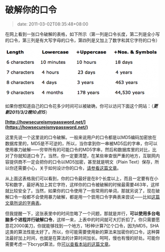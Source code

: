 # 破解你的口令
>date: 2011-03-02T08:35:48+08:00


在网上看到一张口令破解的表格，如下所示（第一列是口令长度，第二列是全小写的口令，第三列是有大写字母的口令，第四列是又加上了数字和其它字符的口令）


![](/assets/images/coolshell.cn/wp-content/uploads/2011/02/passwords.png "破解你的口令所需要的时间")


如果你想知道自己的口令花多少时间可以被破确，你可以访问下面这个网站：（***更新2011/3/2晚10点15***）


**[http://howsecureismypassword.net/](https://howsecureismypassword.net/)**


这里先说一个这里说的口令破解。一般来说用户的口令都是以MD5编码加密放在数据库里的，MD5是不可逆的，所以，当你拿到你一串被MD5后的字串，你可以使用暴力破解——穷举所有的可能口令的MD5字串，然后和数据库里的对比，比对了你就知道口令了。当然，你一定要清楚，在某些审查很严重的地方，互联网内容提供商不一定会把你的口令以MD5加密，甚至就是明文（Plain Text）保存，所以你还需要小心，关于如何设计你的口令，[请参看这篇文章](https://coolshell.cn/articles/2428.html "如何设计你的口令")。


从上面这表格我们可以看到，你的口令最好是在8个长度以上，而且一定要有在小写和数字，最好再加上其它字符，这样你的口令被破解的时候最需要463年，这样就比较安全了。当然，如果你的口令使用了一些常用的单词，那就另说了，现在破解口令一般都不会使用暴力破解，都是用一个尝用口令字典表来尝试——比如[这篇文章所说的字典表](https://coolshell.cn/articles/2451.html "Twitter的禁用口令")。


但我提醒一下，这张表里中的时间忽略了一个问题，那就是并行，**可以使用多台电脑多个进程并行破解口令**，这样一来，上表中的时间就可大打折扣了。你只需要愿意花2000美刀，你就能够找到一个地方，1秒种计算7亿个口令，因为MD5，SHA这类的算法性能太好了。所以，你可能需要使用新的算法来加密你的口令，这种算法最好加上时间，也就是在算法的计算时间加长。呵呵，慢也有慢的好处。可能你需要考虑一下bcrypt算法，你[可以查看本站的这篇文章](https://coolshell.cn/articles/2078.html "如何防范密码被破解")。


